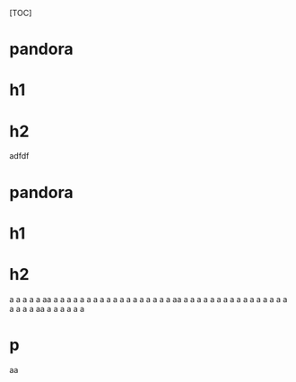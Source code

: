 [TOC]

# pandora

# h1

# h2

adfdf


# pandora

# h1

# h2
a
a
a
a
a
aa
a
a
a
a
a
a
a
a
a
a
a
a
a
a
a
a
a
a
aa
a
a
a
a
a
a
a
a
a
a
a
a
a
a
a
a
a
a
a
a
aa
a
a
a
a
a
a

# p

aa
